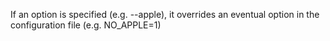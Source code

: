 If an option is specified (e.g. --apple), it overrides an eventual option in the configuration file (e.g. NO_APPLE=1)
